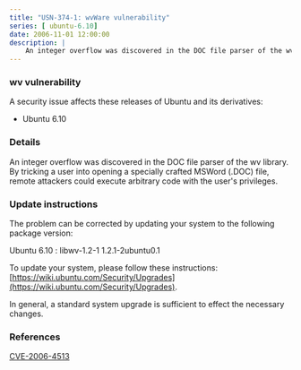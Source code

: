 ```yaml
---
title: "USN-374-1: wvWare vulnerability"
series: [ ubuntu-6.10]
date: 2006-11-01 12:00:00
description: |
    An integer overflow was discovered in the DOC file parser of the wv  library.  By tricking a user into opening a specially crafted MSWord  (.DOC) file, remote attackers could execute arbitrary code with the  user&#39;s privileges.
--- 
```

 
 


### wv vulnerability

A security issue affects these releases of Ubuntu and its derivatives:

* Ubuntu 6.10

### Details

An integer overflow was discovered in the DOC file parser of the wv library. By tricking a user into opening a specially crafted MSWord (.DOC) file, remote attackers could execute arbitrary code with the user&#39;s privileges.

### Update instructions

The problem can be corrected by updating your system to the following package version:

Ubuntu 6.10
 : libwv-1.2-1 <span>1.2.1-2ubuntu0.1</span>

To update your system, please follow these instructions: [https://wiki.ubuntu.com/Security/Upgrades](https://wiki.ubuntu.com/Security/Upgrades).

In general, a standard system upgrade is sufficient to effect the necessary changes.

### References

 
 [CVE-2006-4513](http://people.ubuntu.com/~ubuntu-security/cve/CVE-2006-4513)
 

